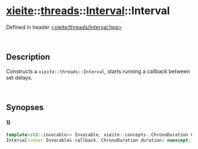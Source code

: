 # [xieite](../../../xieite.md)\:\:[threads](../../../threads.md)\:\:[Interval](../../Interval.md)\:\:Interval
Defined in header [<xieite/threads/Interval.hpp>](../../../../include/xieite/threads/Interval.hpp)

&nbsp;

## Description
Constructs a `xieite::threads::Interval`, starts running a callback between set delays.

&nbsp;

## Synopses
#### 1)
```cpp
template<std::invocable<> Invocable, xieite::concepts::ChronoDuration ChronoDuration>
Interval(const Invocable& callback, ChronoDuration duration) noexcept;
```
